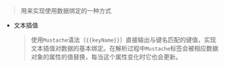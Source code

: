 > 用来实现使用数据绑定的一种方式
- 文本插值
    > 使用`Mustache`语法（`{{keyName}}`）直接输出与键名匹配的键值，实现文本插值对数据的基本绑定。在解析过程中`Mustache`标签会被相应数据对象的属性的值替换，每当这个属性变化时它也会更新。